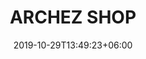 ---
title: "ARCHEZ SHOP"
date: 2019-10-29T13:49:23+06:00
draft: false

# meta description
description: "this is meta description"

# type
type : "shop"
---